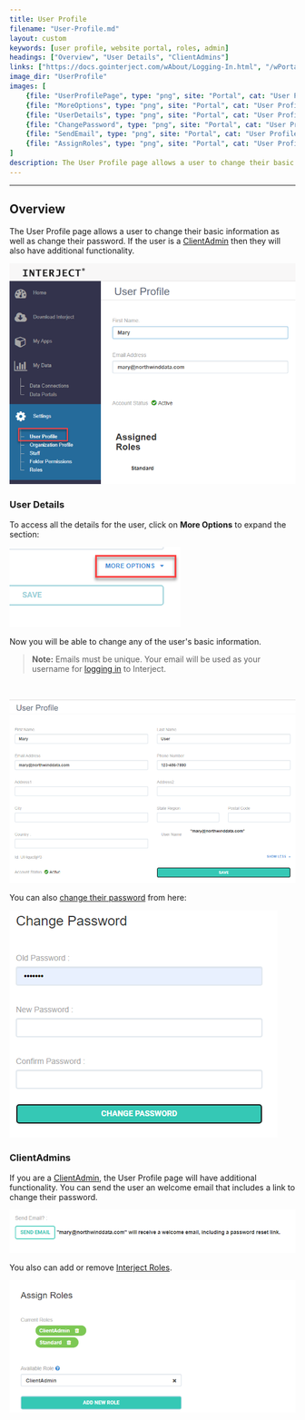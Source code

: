 ```yaml
---
title: User Profile
filename: "User-Profile.md"
layout: custom
keywords: [user profile, website portal, roles, admin]
headings: ["Overview", "User Details", "ClientAdmins"]
links: ["https://docs.gointerject.com/wAbout/Logging-In.html", "/wPortal/Altering-User-Passwords.html", "/wPortal/INTERJECT-Roles.html#clientadmin-role", "/wPortal/INTERJECT-Roles.html"]
image_dir: "UserProfile"
images: [
	{file: "UserProfilePage", type: "png", site: "Portal", cat: "User Profile", sub: "", report: "", ribbon: "", config: ""},
	{file: "MoreOptions", type: "png", site: "Portal", cat: "User Profile", report: "", ribbon: "", config: ""},
	{file: "UserDetails", type: "png", site: "Portal", cat: "User Profile", report: "", ribbon: "", config: ""},
	{file: "ChangePassword", type: "png", site: "Portal", cat: "User Profile", sub: "", report: "", ribbon: "", config: ""},
	{file: "SendEmail", type: "png", site: "Portal", cat: "User Profile", sub: "", report: "", ribbon: "", config: ""},
	{file: "AssignRoles", type: "png", site: "Portal", cat: "User Profile", sub: "", report: "", ribbon: "", config: ""}
]
description: The User Profile page allows a user to change their basic information as well as change their password. If the user is a then they will also have additional functionality.
---
```

* * *

## Overview

The User Profile page allows a user to change their basic information as well as change their password. If the user is a [ClientAdmin](#clientadmins) then they will also have additional functionality.

![](/images/UserProfile/UserProfilePage.png)
<br>

### User Details

To access all the details for the user, click on **More Options** to expand the section:

![](/images/UserProfile/MoreOptions.png)
<br>

Now you will be able to change any of the user's basic information.

<blockquote class=highlight_note>
<b>Note:</b> Emails must be unique. Your email will be used as your username for <a href="https://docs.gointerject.com/wAbout/Logging-In.html">logging in</a> to Interject.
</blockquote>
<br>

![](/images/UserProfile/UserDetails.png)
<br>

You can also [change their password](/wPortal/Altering-User-Passwords.html) from here:

![](/images/UserProfile/ChangePassword.png)
<br>

### ClientAdmins

If you are a [ClientAdmin](/wPortal/INTERJECT-Roles.html#clientadmin-role), the User Profile page will have additional functionality. You can send the user an welcome email that includes a link to change their password.

![](/images/UserProfile/SendEmail.png)
<br>

You also can add or remove [Interject Roles](/wPortal/INTERJECT-Roles.html).

![](/images/UserProfile/AssignRoles.png)
<br>
